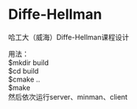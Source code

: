 # Diffe-Hellman
哈工大（威海）Diffe-Hellman课程设计

用法：  
$mkdir build  
$cd build  
$cmake ..  
$make  
然后依次运行server、minman、client  
